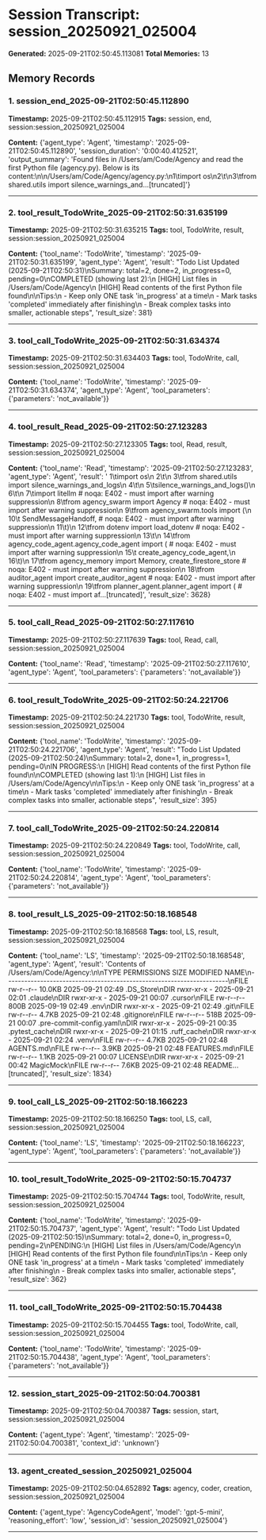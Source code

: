 # Session Transcript: session_20250921_025004

**Generated:** 2025-09-21T02:50:45.113081
**Total Memories:** 13

## Memory Records

### 1. session_end_2025-09-21T02:50:45.112890

**Timestamp:** 2025-09-21T02:50:45.112915
**Tags:** session, end, session:session_20250921_025004

**Content:** {'agent_type': 'Agent', 'timestamp': '2025-09-21T02:50:45.112890', 'session_duration': '0:00:40.412521', 'output_summary': 'Found files in /Users/am/Code/Agency and read the first Python file (agency.py). Below is its content:\n\n/Users/am/Code/Agency/agency.py:\n1\timport os\n2\t\n3\tfrom shared.utils import silence_warnings_and...[truncated]'}

---

### 2. tool_result_TodoWrite_2025-09-21T02:50:31.635199

**Timestamp:** 2025-09-21T02:50:31.635215
**Tags:** tool, TodoWrite, result, session:session_20250921_025004

**Content:** {'tool_name': 'TodoWrite', 'timestamp': '2025-09-21T02:50:31.635199', 'agent_type': 'Agent', 'result': "Todo List Updated (2025-09-21T02:50:31)\nSummary: total=2, done=2, in_progress=0, pending=0\nCOMPLETED (showing last 2):\n  [HIGH] List files in /Users/am/Code/Agency\n  [HIGH] Read contents of the first Python file found\n\nTips:\n  - Keep only ONE task 'in_progress' at a time\n  - Mark tasks 'completed' immediately after finishing\n  - Break complex tasks into smaller, actionable steps", 'result_size': 381}

---

### 3. tool_call_TodoWrite_2025-09-21T02:50:31.634374

**Timestamp:** 2025-09-21T02:50:31.634403
**Tags:** tool, TodoWrite, call, session:session_20250921_025004

**Content:** {'tool_name': 'TodoWrite', 'timestamp': '2025-09-21T02:50:31.634374', 'agent_type': 'Agent', 'tool_parameters': {'parameters': 'not_available'}}

---

### 4. tool_result_Read_2025-09-21T02:50:27.123283

**Timestamp:** 2025-09-21T02:50:27.123305
**Tags:** tool, Read, result, session:session_20250921_025004

**Content:** {'tool_name': 'Read', 'timestamp': '2025-09-21T02:50:27.123283', 'agent_type': 'Agent', 'result': '     1\timport os\n     2\t\n     3\tfrom shared.utils import silence_warnings_and_logs\n     4\t\n     5\tsilence_warnings_and_logs()\n     6\t\n     7\timport litellm  # noqa: E402 - must import after warning suppression\n     8\tfrom agency_swarm import Agency  # noqa: E402 - must import after warning suppression\n     9\tfrom agency_swarm.tools import (\n    10\t    SendMessageHandoff,  # noqa: E402 - must import after warning suppression\n    11\t)\n    12\tfrom dotenv import load_dotenv  # noqa: E402 - must import after warning suppression\n    13\t\n    14\tfrom agency_code_agent.agency_code_agent import (  # noqa: E402 - must import after warning suppression\n    15\t    create_agency_code_agent,\n    16\t)\n    17\tfrom agency_memory import Memory, create_firestore_store  # noqa: E402 - must import after warning suppression\n    18\tfrom auditor_agent import create_auditor_agent  # noqa: E402 - must import after warning suppression\n    19\tfrom planner_agent.planner_agent import (  # noqa: E402 - must import af...[truncated]', 'result_size': 3628}

---

### 5. tool_call_Read_2025-09-21T02:50:27.117610

**Timestamp:** 2025-09-21T02:50:27.117639
**Tags:** tool, Read, call, session:session_20250921_025004

**Content:** {'tool_name': 'Read', 'timestamp': '2025-09-21T02:50:27.117610', 'agent_type': 'Agent', 'tool_parameters': {'parameters': 'not_available'}}

---

### 6. tool_result_TodoWrite_2025-09-21T02:50:24.221706

**Timestamp:** 2025-09-21T02:50:24.221730
**Tags:** tool, TodoWrite, result, session:session_20250921_025004

**Content:** {'tool_name': 'TodoWrite', 'timestamp': '2025-09-21T02:50:24.221706', 'agent_type': 'Agent', 'result': "Todo List Updated (2025-09-21T02:50:24)\nSummary: total=2, done=1, in_progress=1, pending=0\nIN PROGRESS:\n  [HIGH] Read contents of the first Python file found\n\nCOMPLETED (showing last 1):\n  [HIGH] List files in /Users/am/Code/Agency\n\nTips:\n  - Keep only ONE task 'in_progress' at a time\n  - Mark tasks 'completed' immediately after finishing\n  - Break complex tasks into smaller, actionable steps", 'result_size': 395}

---

### 7. tool_call_TodoWrite_2025-09-21T02:50:24.220814

**Timestamp:** 2025-09-21T02:50:24.220849
**Tags:** tool, TodoWrite, call, session:session_20250921_025004

**Content:** {'tool_name': 'TodoWrite', 'timestamp': '2025-09-21T02:50:24.220814', 'agent_type': 'Agent', 'tool_parameters': {'parameters': 'not_available'}}

---

### 8. tool_result_LS_2025-09-21T02:50:18.168548

**Timestamp:** 2025-09-21T02:50:18.168568
**Tags:** tool, LS, result, session:session_20250921_025004

**Content:** {'tool_name': 'LS', 'timestamp': '2025-09-21T02:50:18.168548', 'agent_type': 'Agent', 'result': 'Contents of /Users/am/Code/Agency:\\n\\nTYPE   PERMISSIONS SIZE     MODIFIED         NAME\\n----------------------------------------------------------------------\\nFILE   rw-r--r--   10.0KB   2025-09-21 02:49 .DS_Store\\nDIR    rwxr-xr-x   -        2025-09-21 02:01 .claude\\nDIR    rwxr-xr-x   -        2025-09-21 00:07 .cursor\\nFILE   rw-r--r--   800B     2025-09-19 02:49 .env\\nDIR    rwxr-xr-x   -        2025-09-21 02:49 .git\\nFILE   rw-r--r--   4.7KB    2025-09-21 02:48 .gitignore\\nFILE   rw-r--r--   518B     2025-09-21 00:07 .pre-commit-config.yaml\\nDIR    rwxr-xr-x   -        2025-09-21 00:35 .pytest_cache\\nDIR    rwxr-xr-x   -        2025-09-21 01:15 .ruff_cache\\nDIR    rwxr-xr-x   -        2025-09-21 02:24 .venv\\nFILE   rw-r--r--   4.7KB    2025-09-21 02:48 AGENTS.md\\nFILE   rw-r--r--   3.9KB    2025-09-21 02:48 FEATURES.md\\nFILE   rw-r--r--   1.1KB    2025-09-21 00:07 LICENSE\\nDIR    rwxr-xr-x   -        2025-09-21 00:42 MagicMock\\nFILE   rw-r--r--   7.6KB    2025-09-21 02:48 README...[truncated]', 'result_size': 1834}

---

### 9. tool_call_LS_2025-09-21T02:50:18.166223

**Timestamp:** 2025-09-21T02:50:18.166250
**Tags:** tool, LS, call, session:session_20250921_025004

**Content:** {'tool_name': 'LS', 'timestamp': '2025-09-21T02:50:18.166223', 'agent_type': 'Agent', 'tool_parameters': {'parameters': 'not_available'}}

---

### 10. tool_result_TodoWrite_2025-09-21T02:50:15.704737

**Timestamp:** 2025-09-21T02:50:15.704744
**Tags:** tool, TodoWrite, result, session:session_20250921_025004

**Content:** {'tool_name': 'TodoWrite', 'timestamp': '2025-09-21T02:50:15.704737', 'agent_type': 'Agent', 'result': "Todo List Updated (2025-09-21T02:50:15)\nSummary: total=2, done=0, in_progress=0, pending=2\nPENDING:\n  [HIGH] List files in /Users/am/Code/Agency\n  [HIGH] Read contents of the first Python file found\n\nTips:\n  - Keep only ONE task 'in_progress' at a time\n  - Mark tasks 'completed' immediately after finishing\n  - Break complex tasks into smaller, actionable steps", 'result_size': 362}

---

### 11. tool_call_TodoWrite_2025-09-21T02:50:15.704438

**Timestamp:** 2025-09-21T02:50:15.704455
**Tags:** tool, TodoWrite, call, session:session_20250921_025004

**Content:** {'tool_name': 'TodoWrite', 'timestamp': '2025-09-21T02:50:15.704438', 'agent_type': 'Agent', 'tool_parameters': {'parameters': 'not_available'}}

---

### 12. session_start_2025-09-21T02:50:04.700381

**Timestamp:** 2025-09-21T02:50:04.700387
**Tags:** session, start, session:session_20250921_025004

**Content:** {'agent_type': 'Agent', 'timestamp': '2025-09-21T02:50:04.700381', 'context_id': 'unknown'}

---

### 13. agent_created_session_20250921_025004

**Timestamp:** 2025-09-21T02:50:04.652892
**Tags:** agency, coder, creation, session:session_20250921_025004

**Content:** {'agent_type': 'AgencyCodeAgent', 'model': 'gpt-5-mini', 'reasoning_effort': 'low', 'session_id': 'session_20250921_025004'}

---

